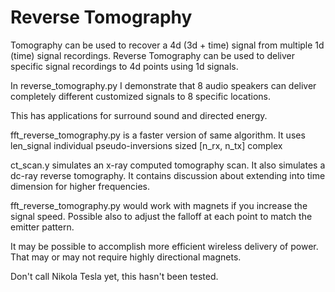 # Reverse Tomography

Tomography can be used to recover a 4d (3d + time) signal from multiple 1d (time) signal recordings.
Reverse Tomography can be used to deliver specific signal recordings to 4d points using 1d signals.

In reverse_tomography.py I demonstrate that 8 audio speakers can deliver completely different customized signals to 8 specific locations.

This has applications for surround sound and directed energy.

fft_reverse_tomography.py is a faster version of same algorithm.
It uses len_signal individual pseudo-inversions sized \[n_rx, n_tx] complex

ct_scan.y simulates an x-ray computed tomography scan. It also simulates a dc-ray reverse tomography. It contains discussion about extending into time dimension for higher frequencies.

fft_reverse_tomography.py would work with magnets if you increase the signal speed.
Possible also to adjust the falloff at each point to match the emitter pattern.

It may be possible to accomplish more efficient wireless delivery of power.
That may or may not require highly directional magnets.

Don't call Nikola Tesla yet, this hasn't been tested.
